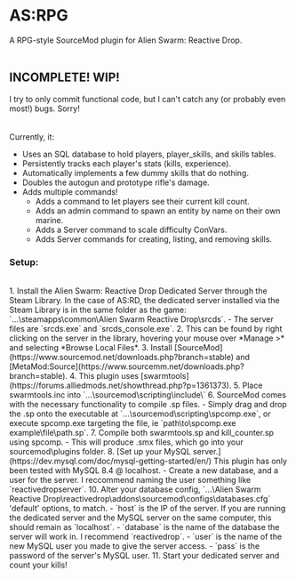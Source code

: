 # AS:RPG
A RPG-style SourceMod plugin for Alien Swarm: Reactive Drop.
<br>
<br>
## INCOMPLETE! WIP!
I try to only commit functional code, but I can't catch any (or probably even most!) bugs. Sorry!
<br>
<br>
<br>
Currently, it:
 - Uses an SQL database to hold players, player_skills, and skills tables.
 - Persistently tracks each player's stats (kills, experience).
 - Automatically implements a few dummy skills that do nothing.
 - Doubles the autogun and prototype rifle's damage.
 - Adds multiple commands!
    - Adds a command to let players see their current kill count.
    - Adds an admin command to spawn an entity by name on their own marine.
    - Adds a Server command to scale difficulty ConVars.
    - Adds Server commands for creating, listing, and removing skills.

### Setup:
<br>
1. Install the Alien Swarm: Reactive Drop Dedicated Server through the Steam Library. In the case of AS:RD, the dedicated server installed via the Steam Library is in the same folder as the game: `...\steamapps\common\Alien Swarm Reactive Drop\srcds`.
   -  The server files are `srcds.exe` and `srcds_console.exe`.
2. This can be found by right clicking on the server in the library, hovering your mouse over *Manage >* and selecting *Browse Local Files*.
3. Install [SourceMod](https://www.sourcemod.net/downloads.php?branch=stable) and [MetaMod:Source](https://www.sourcemm.net/downloads.php?branch=stable).
4. This plugin uses [swarmtools](https://forums.alliedmods.net/showthread.php?p=1361373).
5. Place swarmtools.inc into `...\sourcemod\scripting\include\`
6. SourceMod comes with the necessary functionality to compile .sp files.  
   - Simply drag and drop the .sp onto the executable at `...\sourcemod\scripting\spcomp.exe`, or execute spcomp.exe targeting the file, ie `path\to\spcomp.exe example\file\path.sp`.
7. Compile both swarmtools.sp and kill_counter.sp using spcomp.
   - This will produce .smx files, which go into your sourcemod\plugins folder.
8. [Set up your MySQL server.](https://dev.mysql.com/doc/mysql-getting-started/en/) This plugin has only been tested with MySQL 8.4 @ localhost.
   - Create a new database, and a user for the server. I reccommend naming the user something like `reactivedropserver`.
10. Alter your database config, `...\Alien Swarm Reactive Drop\reactivedrop\addons\sourcemod\configs\databases.cfg` 'default' options, to match.
   - `host` is the IP of the server. If you are running the dedicated server and the MySQL server on the same computer, this should remain as `localhost`.
   - `database` is the name of the database the server will work in. I recommend `reactivedrop`.
   - `user` is the name of the new MySQL user you made to give the server access.
   - `pass` is the password of the server's MySQL user.
11. Start your dedicated server and count your kills!

